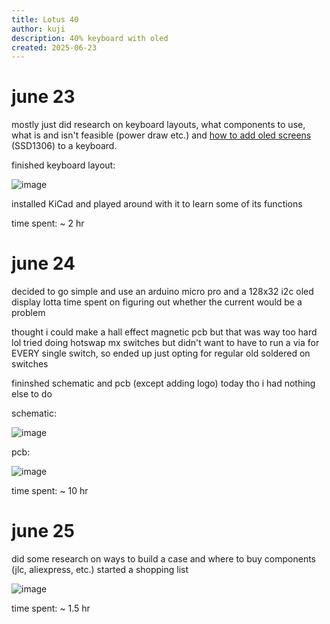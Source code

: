```yaml
---
title: Lotus 40
author: kuji
description: 40% keyboard with oled
created: 2025-06-23
---
```

# june 23

mostly just did research on keyboard layouts, what components to use, what is and isn't feasible (power draw etc.) and [how to add oled screens](https://www.reddit.com/r/MechanicalKeyboards/comments/5xubd7/adding_oled_display_to_your_build_using_qmk/) (SSD1306) to a keyboard.

finished keyboard layout: 

![image](https://github.com/user-attachments/assets/51d3bd32-1b42-4540-a29f-3105bcd739a0)

installed KiCad and played around with it to learn some of its functions

time spent: ~ 2 hr

# june 24

decided to go simple and use an arduino micro pro and a 128x32 i2c oled display
lotta time spent on figuring out whether the current would be a problem

thought i could make a hall effect magnetic pcb but that was way too hard lol
tried doing hotswap mx switches but didn't want to have to run a via for EVERY single switch, so ended up just opting for regular old soldered on switches

fininshed schematic and pcb (except adding logo) today tho i had nothing else to do

schematic:

![image](https://github.com/user-attachments/assets/20292e4b-2e47-4380-b39e-f41227bd368d)

pcb:

![image](https://github.com/user-attachments/assets/ff3f34cf-637d-4334-a6f5-d579f115ff23)

time spent: ~ 10 hr

# june 25

did some research on ways to build a case and where to buy components (jlc, aliexpress, etc.)
started a shopping list

![image](https://github.com/user-attachments/assets/6bebe3fb-ebc9-45f9-9b7f-74cf043c0baf)

time spent: ~ 1.5 hr
